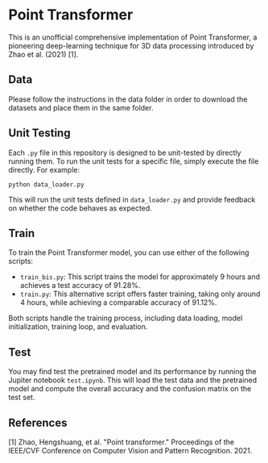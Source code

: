 # Point Transformer

This is an unofficial comprehensive implementation of Point Transformer, a pioneering deep-learning technique for 3D data processing introduced by Zhao et al. (2021) [1]. 

## Data

Please follow the instructions in the data folder in order to download the datasets and place them in the same folder.

## Unit Testing

Each `.py` file in this repository is designed to be unit-tested by directly running them. To run the unit tests for a specific file, simply execute the file directly. For example:

```
python data_loader.py
```

This will run the unit tests defined in `data_loader.py` and provide feedback on whether the code behaves as expected.

## Train

To train the Point Transformer model, you can use either of the following scripts:

- ``train_bis.py``: This script trains the model for approximately 9 hours and achieves a test accuracy of 91.28%.
- ``train.py``: This alternative script offers faster training, taking only around 4 hours, while achieving a comparable accuracy of 91.12%.

Both scripts handle the training process, including data loading, model initialization, training loop, and evaluation.

## Test

You may find test the pretrained model and its performance by running the Jupiter notebook `test.ipynb`. This will load the test data and the pretrained model and compute the overall accuracy and the confusion matrix on the test set.

## References

[1] Zhao, Hengshuang, et al. "Point transformer." Proceedings of the IEEE/CVF Conference on Computer Vision and Pattern Recognition. 2021.
